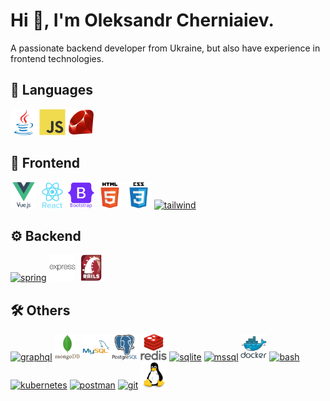 <h1>Hi 👋, I'm Oleksandr Cherniaiev.</h1>
<p>A passionate backend developer from Ukraine, but also have experience in frontend technologies.</p>

<h2>🚀 Languages</h2>
<p>
  <a target="_blank" href="https://raw.githubusercontent.com/devicons/devicon/master/icons/java/java-original.svg" style="display: inline-block;">
    <img src="https://raw.githubusercontent.com/devicons/devicon/master/icons/java/java-original.svg" alt="java" width="42" height="42" />
  </a>
  <a target="_blank" href="https://raw.githubusercontent.com/devicons/devicon/master/icons/javascript/javascript-original.svg" style="display: inline-block;">
    <img src="https://raw.githubusercontent.com/devicons/devicon/master/icons/javascript/javascript-original.svg" alt="javascript" width="42" height="42" />
  </a>
  <a target="_blank" href="https://raw.githubusercontent.com/devicons/devicon/master/icons/ruby/ruby-original.svg" style="display: inline-block;">
    <img src="https://raw.githubusercontent.com/devicons/devicon/master/icons/ruby/ruby-original.svg" alt="ruby" width="42" height="42" />
  </a>
</p>

<h2>🎨 Frontend</h2>
<p>
  <a target="_blank" href="https://raw.githubusercontent.com/devicons/devicon/master/icons/vuejs/vuejs-original-wordmark.svg" style="display: inline-block;">
    <img src="https://raw.githubusercontent.com/devicons/devicon/master/icons/vuejs/vuejs-original-wordmark.svg" alt="vuejs" width="42" height="42" />
  </a>
  <a target="_blank" href="https://raw.githubusercontent.com/devicons/devicon/master/icons/react/react-original-wordmark.svg" style="display: inline-block;">
    <img src="https://raw.githubusercontent.com/devicons/devicon/master/icons/react/react-original-wordmark.svg" alt="react" width="42" height="42" />
  </a>
  <a target="_blank" href="https://raw.githubusercontent.com/devicons/devicon/master/icons/bootstrap/bootstrap-plain-wordmark.svg" style="display: inline-block;">
    <img src="https://raw.githubusercontent.com/devicons/devicon/master/icons/bootstrap/bootstrap-plain-wordmark.svg" alt="bootstrap" width="42" height="42" />
  </a>
  <a target="_blank" href="https://raw.githubusercontent.com/devicons/devicon/master/icons/html5/html5-original-wordmark.svg" style="display: inline-block;">
    <img src="https://raw.githubusercontent.com/devicons/devicon/master/icons/html5/html5-original-wordmark.svg" alt="html5" width="42" height="42" />
  </a>
  <a target="_blank" href="https://raw.githubusercontent.com/devicons/devicon/master/icons/css3/css3-original-wordmark.svg" style="display: inline-block;">
    <img src="https://raw.githubusercontent.com/devicons/devicon/master/icons/css3/css3-original-wordmark.svg" alt="css3" width="42" height="42" />
  </a>
  <a target="_blank" href="https://www.vectorlogo.zone/logos/tailwindcss/tailwindcss-icon.svg" style="display: inline-block;">
    <img src="https://www.vectorlogo.zone/logos/tailwindcss/tailwindcss-icon.svg" alt="tailwind" width="42" height="42" />
  </a>
</p>

<h2>⚙️ Backend</h2>
<p>
  <a target="_blank" href="https://www.vectorlogo.zone/logos/springio/springio-icon.svg" style="display: inline-block;">
    <img src="https://www.vectorlogo.zone/logos/springio/springio-icon.svg" alt="spring" width="42" height="42" />
  </a>
  <a target="_blank" href="https://raw.githubusercontent.com/devicons/devicon/master/icons/express/express-original-wordmark.svg" style="display: inline-block;">
    <img src="https://raw.githubusercontent.com/devicons/devicon/master/icons/express/express-original-wordmark.svg" alt="express" width="42" height="42" />
  </a>
  <a target="_blank" href="https://raw.githubusercontent.com/devicons/devicon/master/icons/rails/rails-original-wordmark.svg" style="display: inline-block;">
    <img src="https://raw.githubusercontent.com/devicons/devicon/master/icons/rails/rails-original-wordmark.svg" alt="rails" width="42" height="42" />
  </a>
</p>

<h2>🛠️ Others</h2>
<p>
  <a target="_blank" href="https://www.vectorlogo.zone/logos/graphql/graphql-icon.svg" style="display: inline-block;">
    <img src="https://www.vectorlogo.zone/logos/graphql/graphql-icon.svg" alt="graphql" width="42" height="42" />
  </a>
  <a target="_blank" href="https://raw.githubusercontent.com/devicons/devicon/master/icons/mongodb/mongodb-original-wordmark.svg" style="display: inline-block;">
    <img src="https://raw.githubusercontent.com/devicons/devicon/master/icons/mongodb/mongodb-original-wordmark.svg" alt="mongodb" width="42" height="42" />
  </a>
  <a target="_blank" href="https://raw.githubusercontent.com/devicons/devicon/master/icons/mysql/mysql-original-wordmark.svg" style="display: inline-block;">
    <img src="https://raw.githubusercontent.com/devicons/devicon/master/icons/mysql/mysql-original-wordmark.svg" alt="mysql" width="42" height="42" />
  </a>
  <a target="_blank" href="https://raw.githubusercontent.com/devicons/devicon/master/icons/postgresql/postgresql-original-wordmark.svg" style="display: inline-block;">
    <img src="https://raw.githubusercontent.com/devicons/devicon/master/icons/postgresql/postgresql-original-wordmark.svg" alt="postgresql" width="42" height="42" />
  </a>
  <a target="_blank" href="https://raw.githubusercontent.com/devicons/devicon/master/icons/redis/redis-original-wordmark.svg" style="display: inline-block;">
    <img src="https://raw.githubusercontent.com/devicons/devicon/master/icons/redis/redis-original-wordmark.svg" alt="redis" width="42" height="42" />
  </a>
  <a target="_blank" href="https://www.vectorlogo.zone/logos/sqlite/sqlite-icon.svg" style="display: inline-block;">
    <img src="https://www.vectorlogo.zone/logos/sqlite/sqlite-icon.svg" alt="sqlite" width="42" height="42" />
  </a>
  <a target="_blank" href="https://www.svgrepo.com/show/303229/microsoft-sql-server-logo.svg" style="display: inline-block;">
    <img src="https://www.svgrepo.com/show/303229/microsoft-sql-server-logo.svg" alt="mssql" width="42" height="42" />
  </a>
  <a target="_blank" href="https://raw.githubusercontent.com/devicons/devicon/master/icons/docker/docker-original-wordmark.svg" style="display: inline-block;">
    <img src="https://raw.githubusercontent.com/devicons/devicon/master/icons/docker/docker-original-wordmark.svg" alt="docker" width="42" height="42" />
  </a>
  <a target="_blank" href="https://www.vectorlogo.zone/logos/gnu_bash/gnu_bash-icon.svg" style="display: inline-block;">
    <img src="https://www.vectorlogo.zone/logos/gnu_bash/gnu_bash-icon.svg" alt="bash" width="42" height="42" />
  </a>
  <a target="_blank" href="https://www.vectorlogo.zone/logos/kubernetes/kubernetes-icon.svg" style="display: inline-block;">
    <img src="https://www.vectorlogo.zone/logos/kubernetes/kubernetes-icon.svg" alt="kubernetes" width="42" height="42" />
  </a>
  <a target="_blank" href="https://www.vectorlogo.zone/logos/getpostman/getpostman-icon.svg" style="display: inline-block;">
    <img src="https://www.vectorlogo.zone/logos/getpostman/getpostman-icon.svg" alt="postman" width="42" height="42" />
  </a>
  <a target="_blank" href="https://www.vectorlogo.zone/logos/git-scm/git-scm-icon.svg" style="display: inline-block;">
    <img src="https://www.vectorlogo.zone/logos/git-scm/git-scm-icon.svg" alt="git" width="42" height="42" />
  </a>
  <a target="_blank" href="https://raw.githubusercontent.com/devicons/devicon/master/icons/linux/linux-original.svg" style="display: inline-block;">
    <img src="https://raw.githubusercontent.com/devicons/devicon/master/icons/linux/linux-original.svg" alt="linux" width="42" height="42" />
  </a>
</p>
